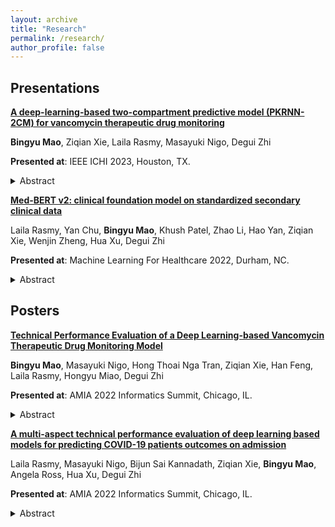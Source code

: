 ```yaml
---
layout: archive
title: "Research"
permalink: /research/
author_profile: false
---
```



## Presentations


[**A deep-learning-based two-compartment predictive model (PKRNN-2CM) for vancomycin therapeutic drug monitoring**](/files/ICHI_v2.pdf) <br/>

**Bingyu Mao**, Ziqian Xie, Laila Rasmy, Masayuki Nigo, Degui Zhi <br/>


**Presented at**: IEEE ICHI 2023, Houston, TX. <br/>

  <details>
  <summary>Abstract</summary>
Vancomycin is a widely used antibiotic that requires therapeutic drug monitoring (TDM) for optimized individual dosage. The pharmacokinetic (PK) parameters for vancomycin TDM can be estimated using deep learning techniques that have the advantage of handling irregularly sampled time series electronic health record (EHR) data. When developing population vancomycin PK models in adults, a two-compartment model is most commonly considered. This study developed a two-compartment vancomycin TDM model (PKRNN-2CM) with recurrent neural network (RNN) to predict vancomycin concentration and compared its performance with a one-compartment deep-learning predictive model (PKRNN). A p-value of 0.01 indicates that the PKRNN-2CM model outperformed the PKRNN model. Additional model evaluation done with simulation indicate that the PKRNN-2CM model outperforms the PKRNN model, even at unsampled time points. Our findings have the potential to improve the accuracy and effectiveness of personalized vancomycin TDM, leading to better clinical outcomes for patients receiving vancomycin. <br/>
</details>


[**Med-BERT v2: clinical foundation model on standardized secondary clinical data**](/files/MBV2.pdf) <br/>

Laila Rasmy, Yan Chu, **Bingyu Mao**, Khush Patel, Zhao Li, Hao Yan, Ziqian Xie, Wenjin Zheng, Hua Xu, Degui Zhi <br/>


**Presented at**: Machine Learning For Healthcare 2022, Durham, NC. <br/>

  <details>
  <summary>Abstract</summary>
Deep learning (DL) based predictive models from electronic health records (EHR) deliver impressive performance in many clinical tasks. The need for large training cohorts, however, are often required, hindering the adoption of DL-based models in scenarios with limited training data size. In our previous work, we showed that [Med-BERT](https://github.com/ZhiGroup/Med-BERT) trained on patients diagnoses data in standard ICD codes from more than 20 million patients’ EHR substantially improves the prediction accuracy for tasks with small cohorts. Med-BERT improved the discriminative accuracy of tasks with fine-tuning training sets of a few hundred samples boosting the AUC by more than 20% or equivalent to the AUC of 10 times larger training sets. <br/>

Adding more patient information including medications and procedures are known to further increase the prediction accuracy for many clinical tasks. However, when we use the earlier version of Med-BERT trained on diagnoses information alone and add to it randomly initialized embeddings for medications and procedures, the magnitude of performance boost it offers deteriorates. Therefore, we trained a new version of Med-BERT adding medications and procedures data. Additionally, we compared the performance of the Med-BERT model trained on claims data (MBv2-Claims) versus the model originally trained on EHR data (MBv2-EHR) to evaluate the generalizability of our approach as well as the generalizability of the pre-trained model. <br/>
</details>


## Posters

[**Technical Performance Evaluation of a Deep Learning-based Vancomycin Therapeutic Drug Monitoring Model**](/files/PKRNN_Poster.pdf) <br/>

**Bingyu Mao**, Masayuki Nigo, Hong Thoai Nga Tran, Ziqian Xie, Han Feng, Laila Rasmy, Hongyu Miao, Degui Zhi <br/>


**Presented at**: AMIA 2022 Informatics Summit, Chicago, IL. <br/>

  <details>
  <summary>Abstract</summary>
Vancomycin therapeutic drug monitoring is recommended by national guidelines. We developed a deep learning-based pharmacokinetic model for personalized vancomycin level prediction (PK-RNN-V) using readily available electronic medical records data which achieves more accurate results than the current Bayesian models in the use for precision dosing. We will present our technical performance evaluation results of our PK-RNN-V models against the Bayesian model (VTDM) using Root Mean Square Error, Mean Absolute Error, and Mean Absolute Percentage Error. <br/>
</details>


[**A multi-aspect technical performance evaluation of deep learning based models for predicting COVID-19 patients outcomes on admission**](/files/CovRNN_poster.pdf) <br/>

Laila Rasmy, Masayuki Nigo, Bijun Sai Kannadath, Ziqian Xie, **Bingyu Mao**, Angela Ross, Hua Xu, Degui Zhi <br/>


**Presented at**: AMIA 2022 Informatics Summit, Chicago, IL. <br/>

  <details>
  <summary>Abstract</summary>
While a comprehensive evaluation plan needs to be agreed on during the early phase of prediction task definition, we propose six factors that need to be considered during the evaluation of the implementability of a predictive model. Those factors are prediction performance, transparency, generalizability, data mechanics, efficiency, and data privacy. Those factors should be considered starting from phases 0, 1 as described in the AI evaluation framework1 and continuously monitored and improved as we go through all phases till phase 4. <br/>
</details>

